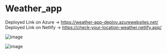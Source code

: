 # Weather_app
Deployed Link on Azure -> https://weather-app-deploy.azurewebsites.net/
Deployed Link on Netlify -> https://check-your-location-weather.netlify.app/

![image](https://github.com/kunalpandey1/Weather_app/assets/85732677/325e4d33-dd27-4e6f-b3db-9480d4d7afd8)

![image](https://github.com/kunalpandey1/Weather_app/assets/85732677/dd6209b0-9469-49fb-9d99-c016c0807bae)

